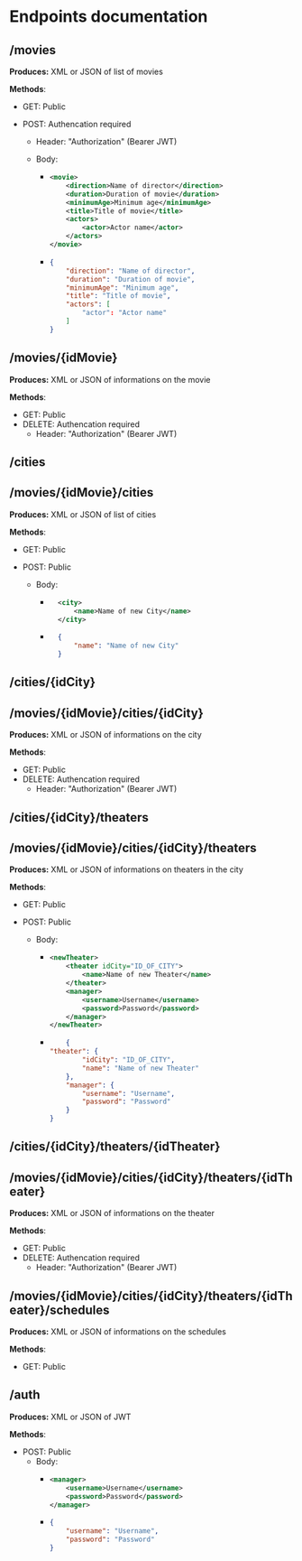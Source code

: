 # Endpoints documentation

## /movies

**Produces:** XML or JSON of list of movies

**Methods**:

- GET: Public

- POST: Authencation required
  
  - Header: "Authorization" (Bearer JWT)
  
  - Body:
    
    - ```xml
      <movie>
          <direction>Name of director</direction>
          <duration>Duration of movie</duration>
          <minimumAge>Minimum age</minimumAge>
          <title>Title of movie</title>
          <actors>
              <actor>Actor name</actor>
          </actors>
      </movie>
      ```
    
    - ```json
      {
          "direction": "Name of director",
          "duration": "Duration of movie",
          "minimumAge": "Minimum age",
          "title": "Title of movie",
          "actors": [
              "actor": "Actor name"
          ]
      }
      ```

## /movies/{idMovie}

**Produces:** XML or JSON of informations on the movie

**Methods**:

- GET: Public
- DELETE: Authencation required
  - Header: "Authorization" (Bearer JWT)

## /cities

## /movies/{idMovie}/cities

**Produces:** XML or JSON of list of cities

**Methods**: 

- GET: Public

- POST: Public
  
  - Body: 
    
    - ```xml
        <city>
            <name>Name of new City</name>
        </city>
      ```
    - ```json
        {
            "name": "Name of new City"
        }
      ```

## /cities/{idCity}

## /movies/{idMovie}/cities/{idCity}

**Produces:** XML or JSON of informations on the city

**Methods**:

- GET: Public
- DELETE: Authencation required
  - Header: "Authorization" (Bearer JWT)

## /cities/{idCity}/theaters

## /movies/{idMovie}/cities/{idCity}/theaters

**Produces:** XML or JSON of informations on theaters in the city

**Methods**:

- GET: Public

- POST: Public
  
  - Body:
    
    - ```xml
      <newTheater>
          <theater idCity="ID_OF_CITY">
              <name>Name of new Theater</name>
          </theater>    
          <manager>
              <username>Username</username>
              <password>Password</password>
          </manager>
      </newTheater>
      ```
    
    - ```json
          {
      "theater": {
              "idCity": "ID_OF_CITY",
              "name": "Name of new Theater"
          },
          "manager": {
              "username": "Username",
              "password": "Password"
          }
      }
      ```

## /cities/{idCity}/theaters/{idTheater}

## /movies/{idMovie}/cities/{idCity}/theaters/{idTheater}

**Produces:** XML or JSON of informations on the theater

**Methods**:

- GET: Public
- DELETE: Authencation required
  - Header: "Authorization" (Bearer JWT)

## /movies/{idMovie}/cities/{idCity}/theaters/{idTheater}/schedules

**Produces:** XML or JSON of informations on the schedules

**Methods**:

- GET: Public

## /auth

**Produces:** XML or JSON of JWT

**Methods**:

- POST: Public
  - Body:
    - ```xml
      <manager>
          <username>Username</username>
          <password>Password</password>
      </manager>
      ```
    - ```json
      {
          "username": "Username",
          "password": "Password"
      }
      ```

 
